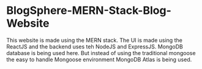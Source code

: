 # BlogSphere-MERN-Stack-Blog-Website
This website is made using the MERN stack. The UI is made using the ReactJS and the backend uses teh NodeJS and ExpressJS. MongoDB database is being used here. But instead of using the traditional mongoose the easy to handle Mongoose environment MongoDB Atlas is being used.     
